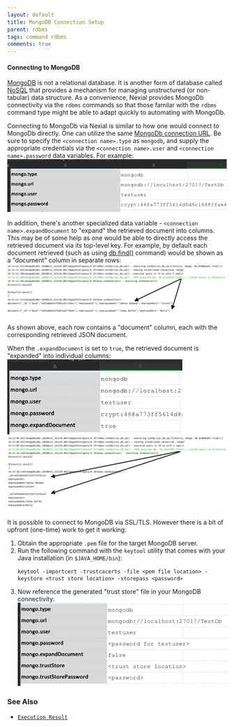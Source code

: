 ```yaml
---
layout: default
title: MongoDB Connection Setup
parent: rdbms
tags: command rdbms
comments: true
---
```



#### Connecting to MongoDB
[MongoDB](https://www.mongodb.com/) is not a relational database. It is another form of database called 
[NoSQL](https://en.wikipedia.org/wiki/NoSQL) that provides a mechanism for managing unstructured (or non-tabular)
data structure. As a convenience, Nexial provides MongoDb connectivity via the `rdbms` commands so that those familar
with the `rdbms` command type might be able to adapt quickly to automating with MongoDb.

Connecting to MongoDb via Nexial is similar to how one would connect to MongoDb directly. One can utilize the same
[MongoDb connection URL](https://docs.mongodb.com/manual/reference/connection-string/). Be sure to specify the 
`<connection name>.type` as `mongodb`, and supply the appropriate credentials via the `<connection name>.user` and 
`<connection name>.password` data variables. For example:<br/>
![](image/index_10.png)


In addition, there's another specialized data variable - `<connection name>.expandDocument` to "expand" the retrieved 
document into columns. This may be of some help as one would be able to directly access the retrieved document via its 
top-level key. For example, by default each document retrieved (such as using 
[db.find()](https://docs.mongodb.com/manual/reference/method/db.collection.find/) command) would be shown as a 
"document" column in separate rows:<br/>
![](image/index_13.png)

As shown above, each row contains a "document" column, each with the corresponding retrieved JSON document.

When the `.expandDocument` is set to `true`, the retrieved document is "expanded" into individual columns:<br/>
![](image/index_11.png)<br/>
![](image/index_12.png)<br/>

It is possible to connect to MongoDB via SSL/TLS. However there is a bit of upfront (one-time) work to get it working:

1. Obtain the appropriate `.pem` file for the target MongoDB server.
2. Run the following command with the `keytool` utility that comes with your Java installation (in `$JAVA_HOME/bin`):<br/>
   ```
   keytool -importcert -trustcacerts -file <pem file location> -keystore <trust store location> -storepass <password>
   ```
3. Now reference the generated "trust store" file in your MongoDB connectivity:<br/>
   ![](image/index_14.png)



### See Also
- [`Execution Result`](executionResult)
